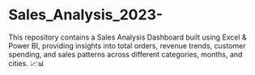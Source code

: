 # Sales_Analysis_2023-
This repository contains a Sales Analysis Dashboard built using Excel &amp; Power BI, providing insights into total orders, revenue trends, customer spending, and sales patterns across different categories, months, and cities. 📈📊
